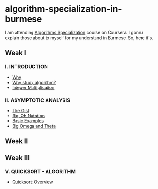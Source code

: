 # algorithm-specialization-in-burmese

I am attending [Algorithms Specialization](https://www.coursera.org) course on Coursera. I gonna explain those about to myself for my understand in Burmese. So, here it's.

## Week I

### I. INTRODUCTION

- [Why](week1/introduction/why.md)
- [Why study algorithm?](week1/introduction/why-study-algorithm.md)
- [Integer Multiplication](week1/introduction/integer-multiplication.md)

### II. ASYMPTOTIC ANALYSIS

- [The Gist]()
- [Big-Oh Notation]()
- [Basic Examples]()
- [Big Omega and Theta]()

## Week II

## Week III

### V. QUICKSORT - ALGORITHM

- [Quicksort: Overview](week3/quicksort-algorithm/quicksort-overview.md)